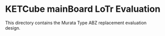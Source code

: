 # KETCube mainBoard LoTr Evaluation

This directory contains the Murata Type ABZ replacement evaluation design.

